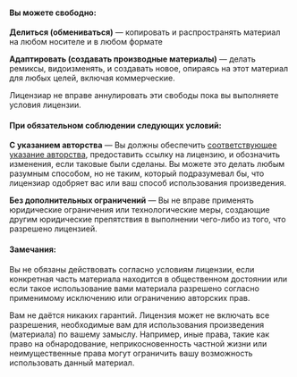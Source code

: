 #### Вы можете свободно:

**Делиться (обмениваться)** — копировать и распространять материал на любом носителе и в любом формате 

**Адаптировать (создавать производные материалы)** — делать ремиксы, видоизменять, и создавать новое, опираясь на этот материал для любых целей, включая коммерческие.  

Лицензиар не вправе аннулировать эти свободы пока вы выполняете условия лицензии.

#### При обязательном соблюдении следующих условий:

**С указанием авторства** — Вы должны обеспечить [соответствующее указание авторства](https://wiki.creativecommons.org/wiki/License_Versions#Detailed_attribution_comparison_chart), предоставить ссылку на лицензию, и обозначить изменения, если таковые были сделаны. Вы можете это делать любым разумным способом, но не таким, который подразумевал бы, что лицензиар одобряет вас или ваш способ использования произведения. 

**Без дополнительных ограничений** — Вы не вправе применять юридические ограничения или технологические меры, создающие другим юридические препятствия в выполнении чего-либо из того, что разрешено лицензией. 

#### Замечания: 

Вы не обязаны действовать согласно условиям лицензии, если конкретная часть материала находится в общественном достоянии или если такое использование вами материала разрешено согласно применимому исключению или ограничению авторских прав. 

Вам не даётся никаких гарантий. Лицензия может не включать все разрешения, необходимые вам для использования произведения (материала) по вашему замыслу. Например, иные права, такие как право на обнародование, неприкосновенность частной жизни или неимущественные права могут ограничить вашу возможность использовать данный материал. 

